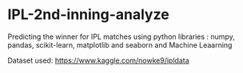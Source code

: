 # IPL-2nd-inning-analyze
Predicting the winner for IPL matches using python libraries : numpy, pandas, scikit-learn, matplotlib and seaborn and Machine Leaarning

Dataset used: https://www.kaggle.com/nowke9/ipldata
